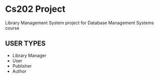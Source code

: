 # Cs202 Project
Library Management System project for Database Management Systems course

## USER TYPES

- Library Manager
- User
- Publisher
- Author



